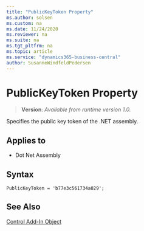 ```yaml
---
title: "PublicKeyToken Property"
ms.author: solsen
ms.custom: na
ms.date: 11/24/2020
ms.reviewer: na
ms.suite: na
ms.tgt_pltfrm: na
ms.topic: article
ms.service: "dynamics365-business-central"
author: SusanneWindfeldPedersen
---
```

[//]: # (START>DO_NOT_EDIT)
[//]: # (IMPORTANT:Do not edit any of the content between here and the END>DO_NOT_EDIT.)
[//]: # (Any modifications should be made in the .xml files in the ModernDev repo.)
# PublicKeyToken Property
> **Version**: _Available from runtime version 1.0._

Specifies the public key token of the .NET assembly.

## Applies to
-   Dot Net Assembly


[//]: # (IMPORTANT: END>DO_NOT_EDIT)


## Syntax

```AL
PublicKeyToken = 'b77e3c561734a029';
```

## See Also

[Control Add-In Object](../devenv-control-addin-object.md)   
 